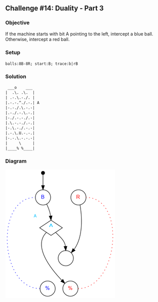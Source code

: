 ## Challenge #14: Duality - Part 3

### Objective

If the machine starts with bit A pointing to the left, intercept a blue ball. Otherwise, intercept a red ball.

### Setup

`balls:8B-8R; start:B; trace:b|rB`

### Solution

	 ___o    ___
	|  .\. .\.  |
	| .-.\.-./. |
	|.-.-.^./.-.| A
	|-.-./.\.-.-|
	|.-./.-.\.-.|
	|-./.-.-./.-|
	|.\.-.-./.-.|
	|-.\.-./.-.-|
	|.-.\.U.-.-.|
	|-.-.\.-.-.-|
	|     \     |
	|____% %____|

### Diagram

![Puzzle #14](../graph/PNG/puzzle14.png)


